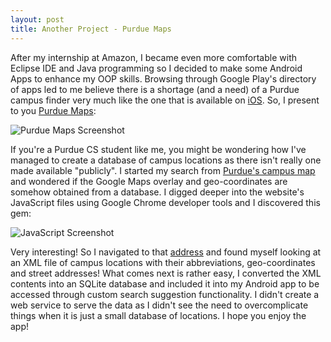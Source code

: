 ```yaml
---
layout: post
title: Another Project - Purdue Maps
---
```


After my internship at Amazon, I became even more comfortable with Eclipse IDE and Java programming so I decided to make some Android Apps to enhance my OOP skills. Browsing through Google Play's directory of apps led to me believe there is a shortage (and a need) of a Purdue campus finder very much like the one that is available on [iOS][]. So, I present to you [Purdue Maps][]:

![Purdue Maps Screenshot](http://jamesma.info/assets/images/android_purdue_maps.jpg "Purdue Maps Screenshot")

If you're a Purdue CS student like me, you might be wondering how I've managed to create a database of campus locations as there isn't really one made available "publicly". I started my search from [Purdue's campus map][] and wondered if the Google Maps overlay and geo-coordinates are somehow obtained from a database. I digged deeper into the website's JavaScript files using Google Chrome developer tools and I discovered this gem:

![JavaScript Screenshot](http://jamesma.info/assets/images/android_purdue_maps_how.jpg "JavaScript Screenshot")

Very interesting! So I navigated to that [address][] and found myself looking at an XML file of campus locations with their abbreviations, geo-coordinates and street addresses! What comes next is rather easy, I converted the XML contents into an SQLite database and included it into my Android app to be accessed through custom search suggestion functionality. I didn't create a web service to serve the data as I didn't see the need to overcomplicate things when it is just a small database of locations. I hope you enjoy the app!

[iOS]: 					http://itunes.apple.com/us/app/purdue/id371741254?mt=8 						"Purdue iOS app"
[Purdue Maps]: 			http://play.google.com/store/apps/details?id=com.jamesma.purdue.maps 		"Purdue Maps"
[Purdue's campus map]: 	http://www.purdue.edu/campus_map/											"Purdue campus map"	
[address]:				http://www.purdue.edu/campus_map/xml/MarkersAll5.xml 						"Jackpot"